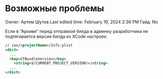 # Возможные проблемы

Owner: Артем Шутов
Last edited time: February 19, 2024 2:36 PM
Гайд: No

Если в “Архиве” перед отправкой билда в админку разработчика не подтягивается версия билда из XCode настроек:

```xml
// ios/<projectName>/Info.plist
<dict>
  ...
  <key>CFBundleVersion</key>
	<string>$(CURRENT_PROJECT_VERSION)</string>
  ...
</dict>
```
